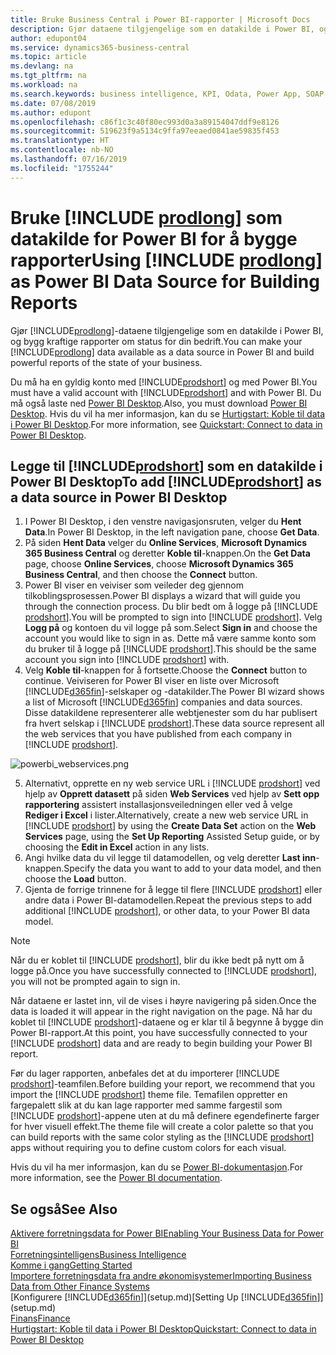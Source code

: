 ```yaml
---
title: Bruke Business Central i Power BI-rapporter | Microsoft Docs
description: Gjør dataene tilgjengelige som en datakilde i Power BI, og bygg kraftige rapporter om status for din bedrift.
author: edupont04
ms.service: dynamics365-business-central
ms.topic: article
ms.devlang: na
ms.tgt_pltfrm: na
ms.workload: na
ms.search.keywords: business intelligence, KPI, Odata, Power App, SOAP, analysis
ms.date: 07/08/2019
ms.author: edupont
ms.openlocfilehash: c86f1c3c40f80ec993d0a3a89154047ddf9e8126
ms.sourcegitcommit: 519623f9a5134c9ffa97eeaed0841ae59835f453
ms.translationtype: HT
ms.contentlocale: nb-NO
ms.lasthandoff: 07/16/2019
ms.locfileid: "1755244"
---
```

# <a name="using-include-prodlongincludesprodlongmd-as-power-bi-data-source-for-building-reports"></a><span data-ttu-id="2da2f-103">Bruke [!INCLUDE [prodlong](includes/prodlong.md)] som datakilde for Power BI for å bygge rapporter</span><span class="sxs-lookup"><span data-stu-id="2da2f-103">Using [!INCLUDE [prodlong](includes/prodlong.md)] as Power BI Data Source for Building Reports</span></span>

<span data-ttu-id="2da2f-104">Gjør [!INCLUDE[prodlong](includes/prodlong.md)]-dataene tilgjengelige som en datakilde i Power BI, og bygg kraftige rapporter om status for din bedrift.</span><span class="sxs-lookup"><span data-stu-id="2da2f-104">You can make your [!INCLUDE[prodlong](includes/prodlong.md)] data available as a data source in Power BI and build powerful reports of the state of your business.</span></span>  

<span data-ttu-id="2da2f-105">Du må ha en gyldig konto med [!INCLUDE[prodshort](includes/prodshort.md)] og med Power BI.</span><span class="sxs-lookup"><span data-stu-id="2da2f-105">You must have a valid account with [!INCLUDE[prodshort](includes/prodshort.md)] and with Power BI.</span></span> <span data-ttu-id="2da2f-106">Du må også laste ned [Power BI Desktop](https://powerbi.microsoft.com/en-us/desktop/).</span><span class="sxs-lookup"><span data-stu-id="2da2f-106">Also, you must download [Power BI Desktop](https://powerbi.microsoft.com/en-us/desktop/).</span></span> <span data-ttu-id="2da2f-107">Hvis du vil ha mer informasjon, kan du se [Hurtigstart: Koble til data i Power BI Desktop](/power-bi/desktop-quickstart-connect-to-data).</span><span class="sxs-lookup"><span data-stu-id="2da2f-107">For more information, see [Quickstart: Connect to data in Power BI Desktop](/power-bi/desktop-quickstart-connect-to-data).</span></span>  

## <a name="to-add-includeprodshortincludesprodshortmd-as-a-data-source-in-power-bi-desktop"></a><span data-ttu-id="2da2f-108">Legge til [!INCLUDE[prodshort](includes/prodshort.md)] som en datakilde i Power BI Desktop</span><span class="sxs-lookup"><span data-stu-id="2da2f-108">To add [!INCLUDE[prodshort](includes/prodshort.md)] as a data source in Power BI Desktop</span></span>

1. <span data-ttu-id="2da2f-109">I Power BI Desktop, i den venstre navigasjonsruten, velger du **Hent Data**.</span><span class="sxs-lookup"><span data-stu-id="2da2f-109">In Power BI Desktop, in the left navigation pane, choose **Get Data**.</span></span>
2. <span data-ttu-id="2da2f-110">På siden **Hent Data** velger du **Online Services**, **Microsoft Dynamics 365 Business Central** og deretter **Koble til**-knappen.</span><span class="sxs-lookup"><span data-stu-id="2da2f-110">On the **Get Data** page, choose **Online Services**, choose **Microsoft Dynamics 365 Business Central**, and then choose the **Connect** button.</span></span>
3. <span data-ttu-id="2da2f-111">Power BI viser en veiviser som veileder deg gjennom tilkoblingsprosessen.</span><span class="sxs-lookup"><span data-stu-id="2da2f-111">Power BI displays a wizard that will guide you through the connection process.</span></span> <span data-ttu-id="2da2f-112">Du blir bedt om å logge på [!INCLUDE [prodshort](includes/prodshort.md)].</span><span class="sxs-lookup"><span data-stu-id="2da2f-112">You will be prompted to sign into [!INCLUDE [prodshort](includes/prodshort.md)].</span></span> <span data-ttu-id="2da2f-113">Velg **Logg på** og kontoen du vil logge på som.</span><span class="sxs-lookup"><span data-stu-id="2da2f-113">Select **Sign in** and choose the account you would like to sign in as.</span></span> <span data-ttu-id="2da2f-114">Dette må være samme konto som du bruker til å logge på [!INCLUDE [prodshort](includes/prodshort.md)].</span><span class="sxs-lookup"><span data-stu-id="2da2f-114">This should be the same account you sign into [!INCLUDE [prodshort](includes/prodshort.md)] with.</span></span>
4. <span data-ttu-id="2da2f-115">Velg **Koble til**-knappen for å fortsette.</span><span class="sxs-lookup"><span data-stu-id="2da2f-115">Choose the **Connect** button to continue.</span></span> <span data-ttu-id="2da2f-116">Veiviseren for Power BI viser en liste over Microsoft [!INCLUDE[d365fin](includes/d365fin_md.md)]-selskaper og -datakilder.</span><span class="sxs-lookup"><span data-stu-id="2da2f-116">The Power BI wizard shows a list of Microsoft [!INCLUDE[d365fin](includes/d365fin_md.md)] companies and data sources.</span></span> <span data-ttu-id="2da2f-117">Disse datakildene representerer alle webtjenester som du har publisert fra hvert selskap i [!INCLUDE [prodshort](includes/prodshort.md)].</span><span class="sxs-lookup"><span data-stu-id="2da2f-117">These data source represent all the web services that you have published from each company in [!INCLUDE [prodshort](includes/prodshort.md)].</span></span>

  ![powerbi_webservices.png](media/across-how-use-financials-data-source-powerbi/powerbi_webservices.png)

5. <span data-ttu-id="2da2f-119">Alternativt, opprette en ny web service URL i [!INCLUDE [prodshort](includes/prodshort.md)] ved hjelp av **Opprett datasett** på siden **Web Services** ved hjelp av **Sett opp rapportering** assistert installasjonsveiledningen eller ved å velge **Rediger i Excel** i lister.</span><span class="sxs-lookup"><span data-stu-id="2da2f-119">Alternatively, create a new web service URL in [!INCLUDE [prodshort](includes/prodshort.md)] by using the **Create Data Set** action on the **Web Services** page, using the **Set Up Reporting** Assisted Setup guide, or by choosing the **Edit in Excel** action in any lists.</span></span>
6. <span data-ttu-id="2da2f-120">Angi hvilke data du vil legge til datamodellen, og velg deretter **Last inn**-knappen.</span><span class="sxs-lookup"><span data-stu-id="2da2f-120">Specify the data you want to add to your data model, and then choose the **Load** button.</span></span>
7. <span data-ttu-id="2da2f-121">Gjenta de forrige trinnene for å legge til flere [!INCLUDE [prodshort](includes/prodshort.md)] eller andre data i Power BI-datamodellen.</span><span class="sxs-lookup"><span data-stu-id="2da2f-121">Repeat the previous steps to add additional [!INCLUDE [prodshort](includes/prodshort.md)], or other data, to your Power BI data model.</span></span>

> [!NOTE]  
> <span data-ttu-id="2da2f-122">Når du er koblet til [!INCLUDE [prodshort](includes/prodshort.md)], blir du ikke bedt på nytt om å logge på.</span><span class="sxs-lookup"><span data-stu-id="2da2f-122">Once you have successfully connected to [!INCLUDE [prodshort](includes/prodshort.md)], you will not be prompted again to sign in.</span></span>

<span data-ttu-id="2da2f-123">Når dataene er lastet inn, vil de vises i høyre navigering på siden.</span><span class="sxs-lookup"><span data-stu-id="2da2f-123">Once the data is loaded it will appear in the right navigation on the page.</span></span> <span data-ttu-id="2da2f-124">Nå har du koblet til [!INCLUDE [prodshort](includes/prodshort.md)]-dataene og er klar til å begynne å bygge din Power BI-rapport.</span><span class="sxs-lookup"><span data-stu-id="2da2f-124">At this point, you have successfully connected to your [!INCLUDE [prodshort](includes/prodshort.md)] data and are ready to begin building your Power BI report.</span></span>  

<span data-ttu-id="2da2f-125">Før du lager rapporten, anbefales det at du importerer [!INCLUDE [prodshort](includes/prodshort.md)]-teamfilen.</span><span class="sxs-lookup"><span data-stu-id="2da2f-125">Before building your report, we recommend that you import the [!INCLUDE [prodshort](includes/prodshort.md)] theme file.</span></span>  <span data-ttu-id="2da2f-126">Temafilen oppretter en fargepalett slik at du kan lage rapporter med samme fargestil som [!INCLUDE [prodshort](includes/prodshort.md)]-appene uten at du må definere egendefinerte farger for hver visuell effekt.</span><span class="sxs-lookup"><span data-stu-id="2da2f-126">The theme file will create a color palette so that you can build reports with the same color styling as the [!INCLUDE [prodshort](includes/prodshort.md)] apps without requiring you to define custom colors for each visual.</span></span>

<span data-ttu-id="2da2f-127">Hvis du vil ha mer informasjon, kan du se [Power BI-dokumentasjon](/power-bi/consumer/power-bi-consumer-landing/).</span><span class="sxs-lookup"><span data-stu-id="2da2f-127">For more information, see the [Power BI documentation](/power-bi/consumer/power-bi-consumer-landing/).</span></span>

## <a name="see-also"></a><span data-ttu-id="2da2f-128">Se også</span><span class="sxs-lookup"><span data-stu-id="2da2f-128">See Also</span></span>

[<span data-ttu-id="2da2f-129">Aktivere forretningsdata for Power BI</span><span class="sxs-lookup"><span data-stu-id="2da2f-129">Enabling Your Business Data for Power BI</span></span>](admin-powerbi.md)  
[<span data-ttu-id="2da2f-130">Forretningsintelligens</span><span class="sxs-lookup"><span data-stu-id="2da2f-130">Business Intelligence</span></span>](bi.md)  
[<span data-ttu-id="2da2f-131">Komme i gang</span><span class="sxs-lookup"><span data-stu-id="2da2f-131">Getting Started</span></span>](product-get-started.md)  
[<span data-ttu-id="2da2f-132">Importere forretningsdata fra andre økonomisystemer</span><span class="sxs-lookup"><span data-stu-id="2da2f-132">Importing Business Data from Other Finance Systems</span></span>](across-import-data-configuration-packages.md)  
<span data-ttu-id="2da2f-133">[Konfigurere [!INCLUDE[d365fin](includes/d365fin_md.md)]](setup.md)</span><span class="sxs-lookup"><span data-stu-id="2da2f-133">[Setting Up [!INCLUDE[d365fin](includes/d365fin_md.md)]](setup.md)</span></span>  
[<span data-ttu-id="2da2f-134">Finans</span><span class="sxs-lookup"><span data-stu-id="2da2f-134">Finance</span></span>](finance.md)  
[<span data-ttu-id="2da2f-135">Hurtigstart: Koble til data i Power BI Desktop</span><span class="sxs-lookup"><span data-stu-id="2da2f-135">Quickstart: Connect to data in Power BI Desktop</span></span>](/power-bi/desktop-quickstart-connect-to-data)  
